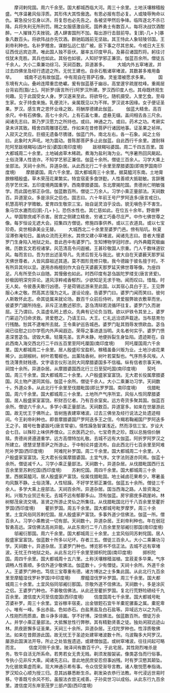 <!-- { "loadSidebar": true } -->
　　摩诃剌侘国。周六千余至。国大都城西临大河。周三十余里。土地沃壤稼穑殷盛。气序温暑风俗淳质。其形伟大其性傲逸。有恩必报有怨必复。人或陵辱殉命以仇。窘急投分忘身以济。将复怨也必先告之。各被坚甲然后争锋。临阵逐北不杀已降。兵将失利无所刑罚。赐之女服感激自死。国养勇士有数百人。每将决战饮酒酣醉。一人摧锋万夫挫锐。遇人肆害国刑不加。每出游行击鼓前导。复[飢-几+卜]暴象凡数百头。将欲阵战亦先饮酒。群驰蹈践前无坚敌。其王恃此人象轻陵邻国。王刹帝利种也。名补罗稽舍。谋猷弘远仁慈广被。臣下事之尽其忠矣。今戒日大王东征西伐远宾迩肃。唯此国人独不臣伏。屡率五印度甲兵。及募召诸国烈将。躬往讨伐犹未克胜。其兵也如此。其俗也如彼。人知好学邪正兼崇。伽蓝百余所。僧徒五千余人。大小二乘兼功综习。天祠百数。异道甚多。
　　大城内外五窣堵波。并过去四佛坐及经行遗迹之所。无忧王建也。自余石甎诸窣堵波。其数甚多难用备举。
　　城南不远有故伽蓝。中有观自在菩萨石像。灵鉴潜被愿求多果。
　　国东境有大山。叠岭连障重峦绝巘。爰有伽蓝基于幽谷。高堂邃宇疏崖枕峰。重阁层台背岩而[豁/土]。阿折罗(唐言所行)阿罗汉所建。罗汉西印度人也。其母既终观生何趣。见于此国受女人身。罗汉遂来至此。将欲导化。随机摄受。入里乞食。至母生家。女子持食来施。乳便流汁。亲属既见以为不祥。罗汉说本因缘。女子便证圣果。罗汉。感生育之恩怀业缘之致。将酬厚德建此伽蓝。
　　伽蓝大精舍。高百余尺。中有石佛像。高七十余尺。上有石盖七重。虚悬无缀。盖间相去各三尺余。闻诸先志曰。斯乃罗汉愿力之所持也。或曰。神通之力。或曰。药术之功。考厥实录未详其致。精舍四周雕镂石壁。作如来在昔修菩萨行诸因地事。证圣果之祯祥。入寂灭之灵应。巨细无遗备尽镌镂。伽蓝门外。南北左右。各一石象。闻之土俗曰。此象时大声吼。地为震动。昔陈那菩萨多止此伽蓝。自此西行千余里。渡耐秣陀阿至跋禄羯呫(昌叶反)婆国(南印度境)
　　跋禄羯呫婆国。周二千四五百里。国大都城周二十余里。土地碱卤草木稀疏。煮海为盐利海为业。气序暑热回风颷起。土俗浇薄人性诡诈。不知学艺邪正兼信。伽蓝十余所。僧徒三百余人。习学大乘上坐部法。天祠十余所。异道杂居。从此西北行二千余里至摩腊婆国(即南罗国南印度境)
　　摩腊婆国。周六千余里。国大都城周三十余里。据莫醯河东南。土地膏腴稼穑殷盛。草木荣茂花果繁实。特宜宿麦多食饼麨。人性善顺大抵聪敏。言辞雅亮学艺优深。五印度境两国重学。西南摩腊婆国。东北摩揭陀国。贵德尚仁明敏强学。而此国也邪正杂信。伽蓝数百所。僧徒二万余人。习学小乘正量部法。天祠数百。异道寔众。多是涂灰之侣也。国志曰。六十年前王号尸罗阿迭多(唐言戒日)。机慧高明才学赡敏。爱育四生敬崇三宝。始自诞灵洎乎没齿。貌无嗔色手不害生。象马饮水漉而后[飢-几+卜]。恐伤水性也。其仁慈如此。在位五十余年。野兽狎人。举国黎庶咸不杀害。居宫之侧建立精舍。穷诸工巧备尽庄严。中作七佛世尊之像。每岁恒设无遮大会。招集四方僧徒。修施四事供养。或以三衣道具。或以七宝珍奇。奕世相承美业无替。
　　大城西北二十余里至婆罗门邑。傍有陷坑。秋夏淫滞弥淹旬日。虽纳众流而无积水。其傍又建小窣堵波。闻诸先志曰。昔者大慢婆罗门生身陷入地狱之处。昔此邑中有婆罗门。生知博物学冠时彦。内外典籍究极幽微。历数玄文若视诸掌。风范清高令问遐被。王甚珍敬国人宗重。门人千数味道钦风。每而言曰。吾为世出述圣导凡。先贤后哲无与我比。彼大自在天婆薮天那罗延天佛世尊者。人皆风靡祖述其道。莫不图形竞修只敬。我今德踰于彼名擅于时。不有所异其何以显。遂用赤栴檀刻作大自在天婆薮天那罗延天佛世尊等像。为座四足。凡有所至负以自随。其慢傲也如此。时西印度有苾刍跋陀罗缕支(唐言贤爱)。妙极因明深穷异论。道风淳粹戒香郁烈。少欲知足无求于物。闻而叹曰。惜哉。时无人矣。令彼愚夫敢行凶德。于是荷锡远游来至此国。以其宿心具白于王。王见弊服心未之敬。然高其志强为之礼。遂设论座。告婆罗门曰。婆罗门闻而笑曰。彼何人斯敢怀此志。命其徒属来就论场。数百千众前后侍听。贤爱服弊故衣敷草而坐。彼婆罗门踞所持座。非斥正法敷述邪宗。苾刍清辩若流循环往复。婆罗门久而谢屈。王乃谓曰。久滥虚名罔上惑众。先典有记论负当戮。欲以炉铁令其坐上。婆罗门窘迫乃归命求救。贤爱愍之。乃请王曰。大王。仁礼远洽颂声载途。当布慈育勿行残酷。恕其不逮唯所去就。王令乘驴巡告城邑。婆罗门耻其戮辱发愤欧血。苾刍闻已往慰之曰尔学苞内外声闻遐迩。荣辱之事进退当明。夫名者何实乎。婆罗门愤恚深詈苾刍。谤毁大乘。轻蔑先圣。言声未静。地便拆裂生身坠陷。遗迹斯在。自此西南入海交西北行二千四五百里至阿吒厘国(南印度境)
　　阿吒厘国周六千余里。国大都城周二十余里。居人殷盛珍宝盈积。稼穑虽备兴贩为业。土地沙卤花果稀少。出胡椒树。树叶若蜀椒也。出薰陆香树。树叶若棠梨也。气序热多风埃。人性浇薄贵财贱德。文字语言仪形法则大同摩腊婆国多不信福。纵有信者宗事天神。祠馆十余所。异道杂居。从摩腊婆国西北行三日至契吒国(南印度境)
　　契吒国。周三千余里。国大都城周二十余里。人户殷盛家室富饶。无大君长役属摩腊婆国。风土物产遂同其俗。伽蓝十余所。僧徒千余人。大小二乘兼功习学。天祠数十。外道众多。从此北行千余里至伐腊毗国(即比罗罗国。南印度境)
　　伐腊毗国。周六千余里。国大都城周三十余里。土地所产气序所宜。风俗人性同摩腊婆国。居人殷盛家室富饶。积财百亿者。乃有百余室矣。远方奇货多聚其国。伽蓝百余所。僧徒六千余人。多学小乘正量部法。天祠数百。异道寔多。如来在世屡游此国。故无忧王于佛所止。皆树旌表建窣堵波。过去三佛坐及经行说法之处遗迹相间。今王刹帝利种也。即昔摩腊婆国尸罗阿迭多王之侄。今羯若鞠阇国尸罗阿迭多王之子。婿号杜鲁婆跋吒(唐言常睿)。情性躁急智谋浅近。然而淳信三宝。岁设大会七日。以殊珍上味供养僧众。三衣医药之价。七宝奇贵之珍。既以总施倍价酬赎。贵德尚贤遵道重学。远方高僧特加礼敬。去城不远有大伽蓝。阿折罗阿罗汉之所建立。德慧坚慧菩萨之所游止。于中制论并盛流布。自此西北行七百余里至阿难陀补罗国(西印度境)
　　阿难陀补罗国。周二千余里。国大都城周二十余里。人户殷盛家室富饶。无大君长役属摩腊婆国。土宜气序。文字法则遂亦同焉。伽蓝十余所。僧徒减千人。习学小乘正量部法。天祠数十。异道杂居。从伐腊毗国西行五百余里至苏剌佗国(西印度境)
　　苏剌佗国。周四千余里。国大都城周三十余里。西据莫醯河。居人殷盛家产富饶。役属伐腊毗国。地土碱卤花果希少。寒暑虽均风飘不静。土俗浇薄。人性轻躁。不好学艺邪正兼信。伽蓝五十余所。僧徒三千余人。多学大乘上座部法。天祠百余所。异道杂居。国当西海之路。人皆资海之利。兴贩为业贸迁有无。去城不远有郁鄯多山。顶有伽蓝。房宇廊庑多疏崖岭。林树郁茂泉流交境。圣贤之所游止灵仙之所集往。从伐腊毗国北行千八百余里至瞿折罗国(西印度境)
　　瞿折罗国。周五千余里。国大都城号毗罗摩罗。周三十余里。土宜风俗同苏剌佗国。居人殷盛家产富饶。多事外道少信佛法。伽蓝一所。僧百余人。习学小乘教说一切有部。天祠数十。异道杂居。王刹帝利种也。年在弱冠智勇高远。深信佛法高尚异能。从此东南行二千八百余里至邬阇衍那国(南印度境)
　　邬阇衍那国。周六千余里。国大都城周三十余里。土宜风俗同苏剌侘国。居人殷盛家室富饶。伽蓝数十所多以圮坏。存者三五。僧徒三百余人。大小二乘兼功习学。天祠数十。异道杂居。王婆罗门种也。博览邪书不信正法。去城不远有窣堵波。无忧王作地狱之处。从此东北行千余里至掷枳陀国(南印度境)
　　掷枳陀国。周四千余里。国大都城周十五六里。土称沃壤稼穑滋植。宜菽麦多华果。气序调畅人性善顺。多信外道少敬佛法。伽蓝数十。少有僧徒。天祠十余所。外道千余人。王婆罗门种也。笃信三宝尊重有德。诸方博达之士多集此国。从此北行九百余里至摩醯湿伐罗补罗国(中印度境)
　　摩醯湿伐罗补罗国。周三千余里。国大都城周三十余里。土宜风俗同邬阇衍那国。宗敬外道不信佛法。天祠数十。多是涂灰之侣。王婆罗门种也。不甚敬信佛法。从此还至瞿折罗国。复北行荒野险碛经千九百余里。渡信度大河至信度国(西印度境)
　　信度国周七千余里。国大都城号毗苫婆补罗。周三十余里。宜谷稼丰宿麦。出金银鋀石宜牛羊橐驼骡畜之属。橐驼卑小。唯有一峰。多出赤盐。色如赤石。白盐黑盐及白石盐等。异域远方以之为药。人性刚烈而质直。数斗诤多诽讟。学不好博。深信佛法。伽蓝数百所。僧徒万余人。并学小乘正量部法。大抵懈怠性行弊秽。其有精勤贤善之徒。独处闲寂远迹山林。夙夜匪懈多证圣果。天祠三十余所。异道杂居。王戍陀罗种也。性淳质敬佛法。如来在昔颇游此国。故无忧王于圣迹处建窣堵波数十所。乌波鞠多大阿罗汉。屡游此国演法开导。所止之处皆旌遗迹。或建僧伽蓝。或树窣堵波。往往间起可略而言。
　　信度河侧千余里。陂泽间有数百千户。于此宅居。其性刚烈唯杀是务。牧牛自活无所系命。若男若女无贵无贱。剃须发服袈裟。像类苾刍而行俗事。专执小见非斥大乘。闻诸先志曰。昔此地民庶安忍但事凶残。时有罗汉愍其颠坠。为化彼故乘虚而来。现大神通示希有事。令众信受渐导言教。诸人敬悦愿奉指诲。罗汉知众心顺为授三归。息其凶暴悉断生杀。剃发染衣恭行法教。年代浸远世易时移。守善既亏余风不殄。虽服法衣尝无戒善。子孙奕世习以成俗。从此东行九百余里。渡信度河东岸至茂罗三部卢国(西印度境)
